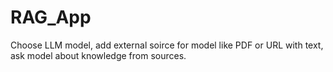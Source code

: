 # RAG_App
Choose LLM model, add external soirce for model like PDF or URL with text, ask model about knowledge from sources.
